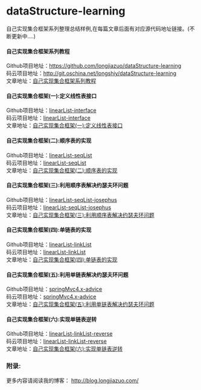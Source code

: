 # dataStructure-learning
自己实现集合框架系列整理总结样例,在每篇文章后面有对应源代码地址链接。(不断更新中....)<br>

#### 自己实现集合框架系列教程<br>
Github项目地址：<a href="https://github.com/longjiazuo/dataStructure-learning" target="_blank">https://github.com/longjiazuo/dataStructure-learning <br>
码云项目地址：<a href="http://git.oschina.net/longshiy/dataStructure-learning" target="_blank">http://git.oschina.net/longshiy/dataStructure-learning <br>
文章地址：<a href="http://blog.longjiazuo.com/archives/category/%E7%BB%BC%E5%90%88%E5%BA%94%E7%94%A8/shujujiegou" target="_blank">自己实现集合框架系列教程</a><br>

#### 自己实现集合框架(一):定义线性表接口
Github项目地址：<a href="https://github.com/longjiazuo/dataStructure-learning/tree/master/linearList-interface" target="_blank">linearList-interface</a><br>
码云项目地址：<a href="http://git.oschina.net/longshiy/dataStructure-learning/tree/master/linearList-interface" target="_blank">linearList-interface</a><br>
文章地址：<a href="http://blog.longjiazuo.com/archives/2048" target="_blank">自己实现集合框架(一):定义线性表接口</a><br>

#### 自己实现集合框架(二):顺序表的实现
Github项目地址：<a href="https://github.com/longjiazuo/dataStructure-learning/tree/master/linearList-seqList" target="_blank">linearList-seqList</a><br>
码云项目地址：<a href="http://git.oschina.net/longshiy/dataStructure-learning/tree/master/linearList-seqList" target="_blank">linearList-seqList</a><br>
文章地址：<a href="http://blog.longjiazuo.com/archives/2060" target="_blank">自己实现集合框架(二):顺序表的实现</a><br>

#### 自己实现集合框架(三):利用顺序表解决约瑟夫环问题
Github项目地址：<a href="https://github.com/longjiazuo/dataStructure-learning/tree/master/linearList-seqList-josephus" target="_blank">linearList-seqList-josephus</a><br>
码云项目地址：<a href="http://git.oschina.net/longshiy/dataStructure-learning/tree/master/linearList-seqList-josephus" target="_blank">linearList-seqList-josephus</a><br>
文章地址：<a href="http://blog.longjiazuo.com/archives/2817" target="_blank">自己实现集合框架(三):利用顺序表解决约瑟夫环问题</a><br>

#### 自己实现集合框架(四):单链表的实现
Github项目地址：<a href="https://github.com/longjiazuo/dataStructure-learning/tree/master/linearList-linkList" target="_blank">linearList-linkList</a><br>
码云项目地址：<a href="http://git.oschina.net/longshiy/dataStructure-learning/tree/master/linearList-linkList" target="_blank">linearList-linkList</a><br>
文章地址：<a href="http://blog.longjiazuo.com/archives/2857" target="_blank">自己实现集合框架(四):单链表的实现</a><br>

#### 自己实现集合框架(五):利用单链表解决约瑟夫环问题
Github项目地址：<a href="https://github.com/longjiazuo/springMvc4.x-learning/tree/master/springMvc4.x-advice" target="_blank">springMvc4.x-advice</a><br>
码云项目地址：<a href="http://git.oschina.net/longshiy/springMvc4.x-learning/tree/master/springMvc4.x-advice" target="_blank">springMvc4.x-advice</a><br>
文章地址：<a href="http://blog.longjiazuo.com/archives/2944" target="_blank">自己实现集合框架(五):利用单链表解决约瑟夫环问题</a><br>

#### 自己实现集合框架(六):实现单链表逆转
Github项目地址：<a href="https://github.com/longjiazuo/dataStructure-learning/tree/master/linearList-linkList-reverse" target="_blank">linearList-linkList-reverse</a><br>
码云项目地址：<a href="http://git.oschina.net/longshiy/dataStructure-learning/tree/master/linearList-linkList-reverse" target="_blank">linearList-linkList-reverse</a><br>
文章地址：<a href="http://blog.longjiazuo.com/archives/2960" target="_blank">自己实现集合框架(六):实现单链表逆转</a><br>

### 附录:
更多内容请阅读我的博客：
<a href="http://blog.longjiazuo.com/" target="_blank">http://blog.longjiazuo.com/